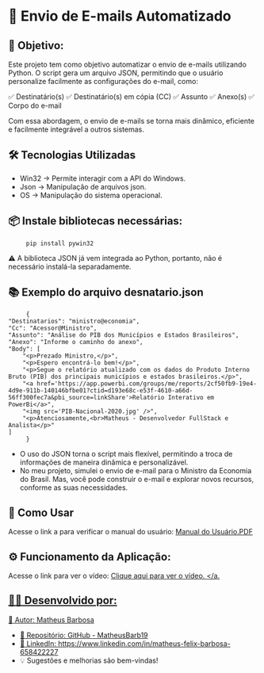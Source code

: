 # 📧 Envio de E-mails Automatizado

## 🎯 Objetivo:
Este projeto tem como objetivo automatizar o envio de e-mails utilizando Python. O script gera um arquivo JSON, permitindo que o usuário personalize facilmente as configurações do e-mail, como:

✅ Destinatário(s)
✅ Destinatário(s) em cópia (CC)
✅ Assunto
✅ Anexo(s)
✅ Corpo do e-mail

Com essa abordagem, o envio de e-mails se torna mais dinâmico, eficiente e facilmente integrável a outros sistemas.

## 🛠 Tecnologias Utilizadas

- Win32 -> Permite interagir com a API do Windows.
- Json -> Manipulação de arquivos json.
- OS -> Manipulação do sistema operacional.

## 📦 Instale bibliotecas necessárias:
         pip install pywin32
⚠️ A biblioteca JSON já vem integrada ao Python, portanto, não é necessário instalá-la separadamente.

## 📚 Exemplo do arquivo desnatario.json

         {
    "Destinatarios": "ministro@economia",
    "Cc": "Acessor@Ministro",
    "Assunto": "Análise do PIB dos Municípios e Estados Brasileiros",
    "Anexo": "Informe o caminho do anexo",
    "Body": [
        "<p>Prezado Ministro,</p>",
        "<p>Espero encontrá-lo bem!</p>",
        "<p>Segue o relatório atualizado com os dados do Produto Interno Bruto (PIB) dos principais municípios e estados brasileiros.</p>",
        "<a href='https://app.powerbi.com/groups/me/reports/2cf50fb9-19e4-4d9e-911b-140146bfbe01?ctid=d193e68c-e53f-4610-a66d-56ff300fec7a&pbi_source=linkShare'>Relatório Interativo em PowerBi</a>",
        "<img src='PIB-Nacional-2020.jpg' />",
        "<p>Atenciosamente,<br>Matheus - Desenvolvedor FullStack e Analista</p>"
    ]
         }
- O uso do JSON torna o script mais flexível, permitindo a troca de informações de maneira dinâmica e personalizável.
- No meu projeto, simulei o envio de e-mail para o Ministro da Economia do Brasil. Mas, você pode construir o e-mail e explorar novos recursos, conforme as suas necessidades.

<h2>📌 Como Usar </h2>
Acesse o link a para verificar o manual do usuário: <a href="https://drive.google.com/file/d/1Eohvkou-MuSJBoyB8MbLHV09rdXxzOjV/view?usp=sharing">Manual do Usuário.PDF</a>


## ⚙️ Funcionamento da Aplicação:
Acesse o link para ver o vídeo: <a href="https://drive.google.com/file/d/1tsP4LC0MDRA6KtLRuxlVGlpNgWu15rNW/view?usp=sharing"> Clique aqui para ver o vídeo. </a.


## 👨‍💻 Desenvolvido por:

📌 Autor: Matheus Barbosa
- 🔗 Repositório: GitHub - MatheusBarb19
- 🔗 LinkedIn: https://www.linkedin.com/in/matheus-felix-barbosa-658422227
- 💡 Sugestões e melhorias são bem-vindas!

